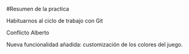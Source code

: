 #Resumen de la practica

Habituarnos al ciclo de trabajo con Git

Conflicto Alberto

Nueva funcionalidad añadida: customización de los colores del juego.
